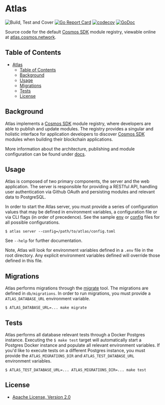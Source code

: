 # Atlas

![Build, Test and Cover](https://github.com/cosmos/atlas/workflows/Build,%20Test%20and%20Cover/badge.svg)
[![Go Report Card](https://goreportcard.com/badge/github.com/cosmos/atlas)](https://goreportcard.com/report/github.com/cosmos/atlas)
[![codecov](https://codecov.io/gh/cosmos/atlas/branch/main/graph/badge.svg)](https://codecov.io/gh/cosmos/atlas)
[![GoDoc](https://godoc.org/github.com/cosmos/atlas?status.png)](https://pkg.go.dev/github.com/cosmos/atlas)

Source code for the default [Cosmos SDK](https://github.com/cosmos/cosmos-sdk) module
registry, viewable online at [atlas.cosmos.network](https://atlas.cosmos.network).

## Table of Contents

- [Atlas](#atlas)
  - [Table of Contents](#table-of-contents)
  - [Background](#background)
  - [Usage](#usage)
  - [Migrations](#migrations)
  - [Tests](#tests)
  - [License](#license)

## Background

Atlas implements a [Cosmos SDK](https://github.com/cosmos/cosmos-sdk) module registry,
where developers are able to publish and update modules. The registry provides a singular and
holistic interface for application developers to discover [Cosmos SDK](https://github.com/cosmos/cosmos-sdk)
modules when building their blockchain applications.

More information about the architecture, publishing and module configuration can
be found under [docs](./docs/README.md).

## Usage

Atlas is composed of two primary components, the server and the web application.
The server is responsible for providing a RESTful API, handling user authentication
via Github OAuth and persisting modules and relevant data to PostgreSQL.

In order to start the Atlas server, you must provide a series of configuration
values that may be defined in environment variables, a configuration file or via
CLI flags (in order of precedence). See the sample [env](./.env.sample) or
[config](./config.sample.toml) files for all possible configurations.

```shel
$ atlas server --config=/path/to/atlas/config.toml
```

See `--help` for further documentation.

Note, Atlas will look for environment variables defined in a `.env` file in the
root directory. Any explicit environment variables defined will override those
defined in this file.

## Migrations

Atlas performs migrations through the [migrate](https://github.com/golang-migrate/migrate)
tool. The migrations are defined in `db/migrations`. In order to run migrations,
you must provide a `ATLAS_DATABASE_URL` environment variable.

```shell
$ ATLAS_DATABASE_URL=... make migrate
```

## Tests

Atlas performs all database relevant tests through a Docker Postgres instance.
Executing the `$ make test` target will automatically start a Postgres Docker
instance and populate all relevant environment variables. If you'd like to execute
tests on a different Postgres instance, you must provide the `ATLAS_MIGRATIONS_DIR`
and `ATLAS_TEST_DATABASE_URL` environment variables.

```shell
$ ATLAS_TEST_DATABASE_URL=... ATLAS_MIGRATIONS_DIR=... make test
```

## License

- [Apache License, Version 2.0](https://www.apache.org/licenses/LICENSE-2.0)
